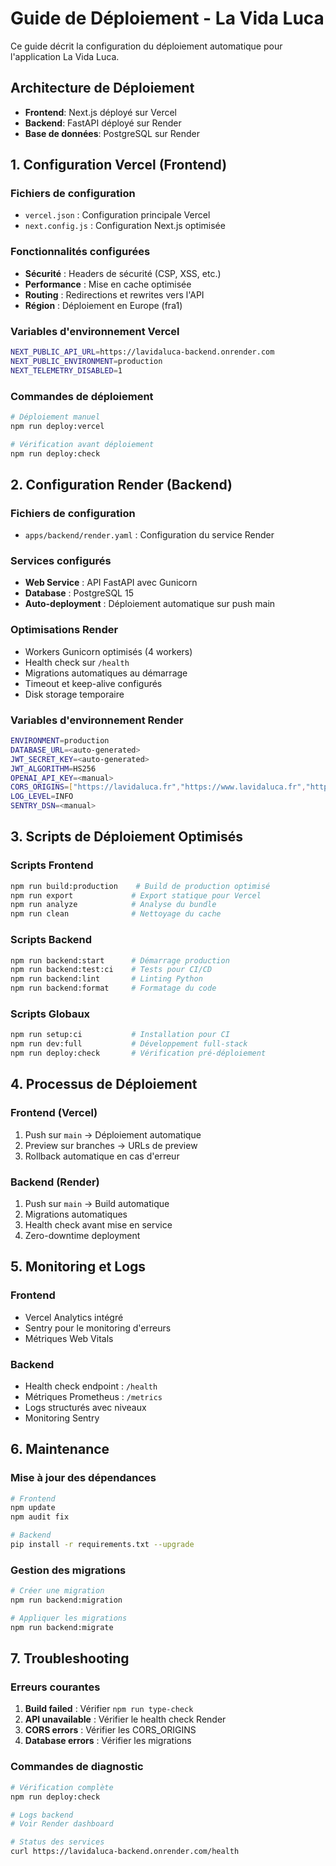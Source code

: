 # Guide de Déploiement - La Vida Luca

Ce guide décrit la configuration du déploiement automatique pour l'application La Vida Luca.

## Architecture de Déploiement

- **Frontend**: Next.js déployé sur Vercel
- **Backend**: FastAPI déployé sur Render
- **Base de données**: PostgreSQL sur Render

## 1. Configuration Vercel (Frontend)

### Fichiers de configuration
- `vercel.json` : Configuration principale Vercel
- `next.config.js` : Configuration Next.js optimisée

### Fonctionnalités configurées
- **Sécurité** : Headers de sécurité (CSP, XSS, etc.)
- **Performance** : Mise en cache optimisée
- **Routing** : Redirections et rewrites vers l'API
- **Région** : Déploiement en Europe (fra1)

### Variables d'environnement Vercel
```bash
NEXT_PUBLIC_API_URL=https://lavidaluca-backend.onrender.com
NEXT_PUBLIC_ENVIRONMENT=production
NEXT_TELEMETRY_DISABLED=1
```

### Commandes de déploiement
```bash
# Déploiement manuel
npm run deploy:vercel

# Vérification avant déploiement
npm run deploy:check
```

## 2. Configuration Render (Backend)

### Fichiers de configuration
- `apps/backend/render.yaml` : Configuration du service Render

### Services configurés
- **Web Service** : API FastAPI avec Gunicorn
- **Database** : PostgreSQL 15
- **Auto-deployment** : Déploiement automatique sur push main

### Optimisations Render
- Workers Gunicorn optimisés (4 workers)
- Health check sur `/health`
- Migrations automatiques au démarrage
- Timeout et keep-alive configurés
- Disk storage temporaire

### Variables d'environnement Render
```bash
ENVIRONMENT=production
DATABASE_URL=<auto-generated>
JWT_SECRET_KEY=<auto-generated>
JWT_ALGORITHM=HS256
OPENAI_API_KEY=<manual>
CORS_ORIGINS=["https://lavidaluca.fr","https://www.lavidaluca.fr","https://la-vida-luca.vercel.app"]
LOG_LEVEL=INFO
SENTRY_DSN=<manual>
```

## 3. Scripts de Déploiement Optimisés

### Scripts Frontend
```bash
npm run build:production    # Build de production optimisé
npm run export             # Export statique pour Vercel
npm run analyze            # Analyse du bundle
npm run clean              # Nettoyage du cache
```

### Scripts Backend
```bash
npm run backend:start      # Démarrage production
npm run backend:test:ci    # Tests pour CI/CD
npm run backend:lint       # Linting Python
npm run backend:format     # Formatage du code
```

### Scripts Globaux
```bash
npm run setup:ci           # Installation pour CI
npm run dev:full           # Développement full-stack
npm run deploy:check       # Vérification pré-déploiement
```

## 4. Processus de Déploiement

### Frontend (Vercel)
1. Push sur `main` → Déploiement automatique
2. Preview sur branches → URLs de preview
3. Rollback automatique en cas d'erreur

### Backend (Render)
1. Push sur `main` → Build automatique
2. Migrations automatiques
3. Health check avant mise en service
4. Zero-downtime deployment

## 5. Monitoring et Logs

### Frontend
- Vercel Analytics intégré
- Sentry pour le monitoring d'erreurs
- Métriques Web Vitals

### Backend
- Health check endpoint : `/health`
- Métriques Prometheus : `/metrics`
- Logs structurés avec niveaux
- Monitoring Sentry

## 6. Maintenance

### Mise à jour des dépendances
```bash
# Frontend
npm update
npm audit fix

# Backend
pip install -r requirements.txt --upgrade
```

### Gestion des migrations
```bash
# Créer une migration
npm run backend:migration

# Appliquer les migrations
npm run backend:migrate
```

## 7. Troubleshooting

### Erreurs courantes
1. **Build failed** : Vérifier `npm run type-check`
2. **API unavailable** : Vérifier le health check Render
3. **CORS errors** : Vérifier les CORS_ORIGINS
4. **Database errors** : Vérifier les migrations

### Commandes de diagnostic
```bash
# Vérification complète
npm run deploy:check

# Logs backend
# Voir Render dashboard

# Status des services
curl https://lavidaluca-backend.onrender.com/health
```